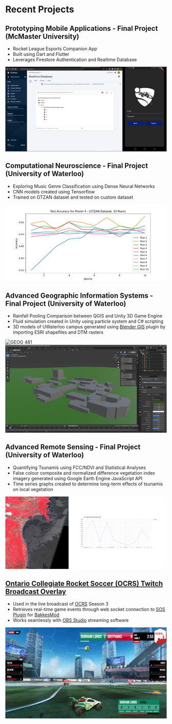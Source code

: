 # Recent Projects

## Prototyping Mobile Applications - Final Project (McMaster University)

- Rocket League Esports Companion App
- Built using Dart and Flutter
- Leverages Firestore Authentication and Realtime Database

![SEP 758](images/sep758.png)

## Computational Neuroscience - Final Project (University of Waterloo)

- Exploring Music Genre Classification using Dense Neural Networks
- CNN models created using Tensorflow
- Trained on GTZAN dataset and tested on custom dataset

![SYDE 552](images/syde552.png)

## Advanced Geographic Information Systems - Final Project (University of Waterloo)

- Rainfall Pooling Comparison between QGIS and Unity 3D Game Engine
- Fluid simulation created in Unity using particle system and C# scripting
- 3D models of UWaterloo campus generated using [Blender GIS](https://github.com/domlysz/BlenderGIS) plugin by importing ESRI shapefiles and DTM rasters

![GEOG 481](https://thumbs.gfycat.com/ComplexJointIndianpalmsquirrel-size_restricted.gif)
![GEOG 481](images/geog481.png)


## Advanced Remote Sensing - Final Project (University of Waterloo)

- Quantifying Tsunamis using FCC/NDVI and Statistical Analyses
- False colour composite and normalized difference vegetation index imagery generated using Google Earth Engine JavaScript API
- Time series graphs created to determine long-term effects of tsunamis on local vegetation

![GEOG 471](images/geog471.png)

## [Ontario Collegiate Rocket Soccer (OCRS) Twitch Broadcast Overlay](https://github.com/AlbertPangilinan/OCRS)

- Used in the live broadcast of [OCRS](https://www.twitch.tv/ontariocrs) Season 3
- Retrieves real-time game events through web socket connection to [SOS Plugin](https://gitlab.com/bakkesplugins/sos/sos-plugin) for [BakkesMod](https://www.bakkesmod.com/)
- Works seamlessly with [OBS Studio](https://obsproject.com/) streaming software

![OCRS](images/ocrs.png)
